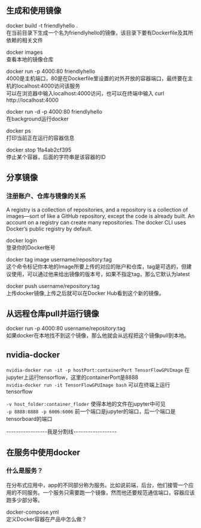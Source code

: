 ## 生成和使用镜像  

docker build -t friendlyhello .  
在当前目录下生成一个名为friendlyhello的镜像，该目录下要有Dockerfile及其所依赖的相关文件

docker images  
查看本地的镜像仓库  

docker run -p 4000:80 friendlyhello  
4000是主机端口，80是在Dockerfile里设置的对外开放的容器端口，最终要在主机的localhost:4000访问该服务  
可以在浏览器中输入localhost:4000访问，也可以在终端中输入 curl http://localhost:4000  


docker run -d -p 4000:80 friendlyhello  
在background运行docker  

docker ps  
打印当前正在运行的容器信息  

docker stop 1fa4ab2cf395  
停止某个容器，后面的字符串是该容器的ID  


## 分享镜像
### 注册账户、仓库与镜像的关系
A registry is a collection of repositories, and a repository is a collection of images—sort of like a GitHub repository, except the code is already built. An account on a registry can create many repositories. The docker CLI uses Docker’s public registry by default.

docker login  
登录你的Docker帐号  

docker tag image username/repository:tag  
这个命令标记你本地的Image所要上传的对应的账户和仓库，tag是可选的，但建议使用，可以通过他来给出镜像的版本号，如果不指定tag，那么它默认为latest

docker push username/repository:tag  
上传docker镜像,上传之后就可以在Docker Hub看到这个新的镜像。  


## 从远程仓库pull并运行镜像

docker run -p 4000:80 username/repository:tag  
如果docker在本地找不到这个镜像，那么他就会从远程把这个镜像pull到本地。  

## nvidia-docker  

`nvidia-docker run -it -p hostPort:containerPort TensorFlowGPUImage` 在jupyter上运行tensorflow，这里的containerPort是8888  
`nvidia-docker run -it TensorFlowGPUImage bash` 可以在终端上运行tensorflow  

`-v host_folder:container_floder` 使得本地的文件在jupyter中可见  
`-p 8888:8888 -p 6006:6006` 前一个端口是jupyter的端口，后一个端口是tensorboard的端口  

-----------------我是分割线------------------


## 在服务中使用docker

### 什么是服务？
在分布式应用中，app的不同部分称为服务。比如说前端，后台，他们接管一个应用的不同服务。一个服务只需要跑一个镜像，然而他还要规范通信端口，容器应该跑多少部分等。  

docker-compose.yml  
定义Docker容器在产品中怎么做？  






